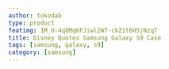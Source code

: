 ```yaml
---
author: tokodab
type: product
featimg: 1M_U-4q8Mq6FJiwl2W7-ckZ1t6H5jNzqT
title: Disney Quotes Samsung Galaxy S9 Case
tags: [samsung, galaxy, s9]
category: [samsung]
---
```

